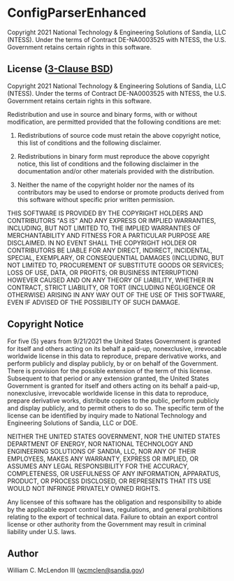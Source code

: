 ConfigParserEnhanced
====================
Copyright 2021 National Technology & Engineering Solutions of Sandia,
LLC (NTESS). Under the terms of Contract DE-NA0003525 with NTESS,
the U.S. Government retains certain rights in this software.


License ([3-Clause BSD][1])
----------------------
Copyright 2021 National Technology & Engineering Solutions of Sandia, LLC (NTESS).
Under the terms of Contract DE-NA0003525 with NTESS, the U.S. Government retains
certain rights in this software.

Redistribution and use in source and binary forms, with or without modification,
are permitted provided that the following conditions are met:

1. Redistributions of source code must retain the above copyright notice, this
   list of conditions and the following disclaimer.

2. Redistributions in binary form must reproduce the above copyright notice,
   this list of conditions and the following disclaimer in the documentation
   and/or other materials provided with the distribution.

3. Neither the name of the copyright holder nor the names of its contributors
   may be used to endorse or promote products derived from this software without
   specific prior written permission.

THIS SOFTWARE IS PROVIDED BY THE COPYRIGHT HOLDERS AND CONTRIBUTORS "AS IS" AND
ANY EXPRESS OR IMPLIED WARRANTIES, INCLUDING, BUT NOT LIMITED TO, THE IMPLIED
WARRANTIES OF MERCHANTABILITY AND FITNESS FOR A PARTICULAR PURPOSE ARE
DISCLAIMED. IN NO EVENT SHALL THE COPYRIGHT HOLDER OR CONTRIBUTORS BE LIABLE FOR
ANY DIRECT, INDIRECT, INCIDENTAL, SPECIAL, EXEMPLARY, OR CONSEQUENTIAL DAMAGES
(INCLUDING, BUT NOT LIMITED TO, PROCUREMENT OF SUBSTITUTE GOODS OR SERVICES;
LOSS OF USE, DATA, OR PROFITS; OR BUSINESS INTERRUPTION) HOWEVER CAUSED AND ON
ANY THEORY OF LIABILITY, WHETHER IN CONTRACT, STRICT LIABILITY, OR TORT
(INCLUDING NEGLIGENCE OR OTHERWISE) ARISING IN ANY WAY OUT OF THE USE OF THIS
SOFTWARE, EVEN IF ADVISED OF THE POSSIBILITY OF SUCH DAMAGE.


Copyright Notice
----------------
For five (5) years from 9/21/2021 the United States Government is granted
for itself and others acting on its behalf a paid-up, nonexclusive, irrevocable
worldwide license in this data to reproduce, prepare derivative works, and perform
publicly and display publicly, by or on behalf of the Government. There is
provision for the possible extension of the term of this license. Subsequent
to that period or any extension granted, the United States Government is
granted for itself and others acting on its behalf a paid-up, nonexclusive,
irrevocable worldwide license in this data to reproduce, prepare derivative
works, distribute copies to the public, perform publicly and display publicly,
and to permit others to do so. The specific term of the license can be identified
by inquiry made to National Technology and Engineering Solutions of Sandia,
LLC or DOE.

NEITHER THE UNITED STATES GOVERNMENT, NOR THE UNITED STATES DEPARTMENT OF
ENERGY, NOR NATIONAL TECHNOLOGY AND ENGINEERING SOLUTIONS OF SANDIA, LLC,
NOR ANY OF THEIR EMPLOYEES, MAKES ANY WARRANTY, EXPRESS OR IMPLIED, OR
ASSUMES ANY LEGAL RESPONSIBILITY FOR THE ACCURACY, COMPLETENESS, OR
USEFULNESS OF ANY INFORMATION, APPARATUS, PRODUCT, OR PROCESS DISCLOSED,
OR REPRESENTS THAT ITS USE WOULD NOT INFRINGE PRIVATELY OWNED RIGHTS.

Any licensee of this software has the obligation and responsibility to
abide by the applicable export control laws, regulations, and general
prohibitions relating to the export of technical data. Failure to obtain
an export control license or other authority from the Government may
result in criminal liability under U.S. laws.


Author
------
William C. McLendon III (wcmclen@sandia.gov)

[1]: https://opensource.org/licenses/BSD-3-Clause
